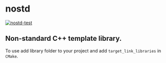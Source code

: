 # nostd

[![nostd-test](https://github.com/amanakin/template/actions/workflows/cmake.yml/badge.svg?branch=master)](https://github.com/amanakin/template/actions/workflows/cmake.yml)

## Non-standard C++ template library. 
To use add library folder to your project and add `target_link_libraries` in `CMake`.
